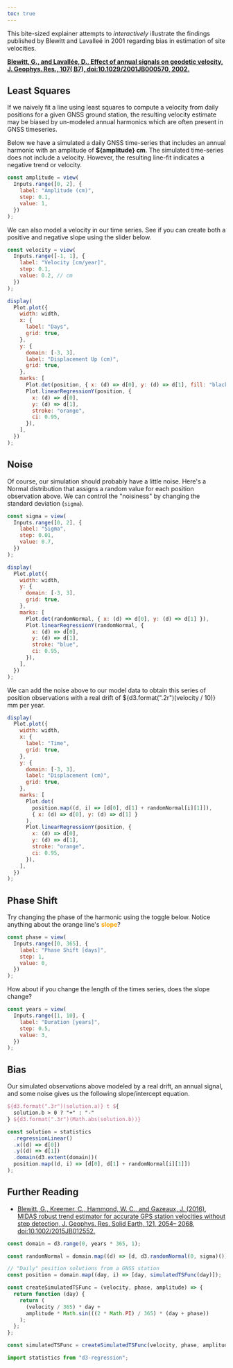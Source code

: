 ```yaml
---
toc: true
---
```


This bite-sized explainer attempts to _interactively_ illustrate the findings published by Blewitt and Lavalleé in 2001 regarding bias in estimation of site velocities.

<a href="https://doi.org/10.1029/2001JB000570" target="_blank"><b>Blewitt, G., and Lavallée, D., Effect of annual signals on geodetic velocity, J. Geophys. Res., 107( B7), doi:10.1029/2001JB000570, 2002.</b></a>
<br>

## Least Squares

<div class="warning">If we naively fit a line using least squares to compute a velocity from daily positions for a given GNSS ground station, the resulting velocity estimate may be biased by un-modeled annual harmonics which are often present in GNSS timeseries.</div>

Below we have a simulated a daily GNSS time-series that includes an annual harmonic with an amplitude of **${amplitude} cm**. The simulated time-series does not include a velocity. However, the resulting line-fit indicates a negative trend or velocity.

```js
const amplitude = view(
  Inputs.range([0, 2], {
    label: "Amplitude (cm)",
    step: 0.1,
    value: 1,
  })
);
```

We can also model a velocity in our time series. See if you can create both a positive and negative slope using the slider below.

```js
const velocity = view(
  Inputs.range([-1, 1], {
    label: "Velocity [cm/year]",
    step: 0.1,
    value: 0.2, // cm
  })
);
```

```js
display(
  Plot.plot({
    width: width,
    x: {
      label: "Days",
      grid: true,
    },
    y: {
      domain: [-3, 3],
      label: "Displacement Up (cm)",
      grid: true,
    },
    marks: [
      Plot.dot(position, { x: (d) => d[0], y: (d) => d[1], fill: "black" }),
      Plot.linearRegressionY(position, {
        x: (d) => d[0],
        y: (d) => d[1],
        stroke: "orange",
        ci: 0.95,
      }),
    ],
  })
);
```

## Noise

Of course, our simulation should probably have a little noise. Here's a Normal distribution that assigns a random value for each position observation above. We can control the "noisiness" by changing the standard deviation (`sigma`).

```js
const sigma = view(
  Inputs.range([0, 2], {
    label: "Sigma",
    step: 0.01,
    value: 0.7,
  })
);
```

```js
display(
  Plot.plot({
    width: width,
    y: {
      domain: [-3, 3],
      grid: true,
    },
    marks: [
      Plot.dot(randomNormal, { x: (d) => d[0], y: (d) => d[1] }),
      Plot.linearRegressionY(randomNormal, {
        x: (d) => d[0],
        y: (d) => d[1],
        stroke: "blue",
        ci: 0.95,
      }),
    ],
  })
);
```

We can add the noise above to our model data to obtain this series of position observations with a real drift of ${d3.format(".2r")(velocity / 10)} mm per year.

```js
display(
  Plot.plot({
    width: width,
    x: {
      label: "Time",
      grid: true,
    },
    y: {
      domain: [-3, 3],
      label: "Displacement (cm)",
      grid: true,
    },
    marks: [
      Plot.dot(
        position.map((d, i) => [d[0], d[1] + randomNormal[i][1]]),
        { x: (d) => d[0], y: (d) => d[1] }
      ),
      Plot.linearRegressionY(position, {
        x: (d) => d[0],
        y: (d) => d[1],
        stroke: "orange",
        ci: 0.95,
      }),
    ],
  })
);
```

## Phase Shift

Try changing the phase of the harmonic using the toggle below. Notice anything about the orange line's <span style="color: orange"><b>slope</b></span>?

```js
const phase = view(
  Inputs.range([0, 365], {
    label: "Phase Shift [days]",
    step: 1,
    value: 0,
  })
);
```

How about if you change the length of the times series, does the slope change?

```js
const years = view(
  Inputs.range([1, 10], {
    label: "Duration [years]",
    step: 0.5,
    value: 3,
  })
);
```

## Bias

Our simulated observations above modeled by a real drift, an annual signal, and some noise gives us the following slope/intercept equation.

```tex
${d3.format(".3r")(solution.a)} t ${
  solution.b > 0 ? "+" : "-"
} ${d3.format(".3r")(Math.abs(solution.b))}
```

```js
const solution = statistics
  .regressionLinear()
  .x((d) => d[0])
  .y((d) => d[1])
  .domain(d3.extent(domain))(
  position.map((d, i) => [d[0], d[1] + randomNormal[i][1]])
);
```

## Further Reading

- <a href="https://agupubs.onlinelibrary.wiley.com/doi/full/10.1002/2015JB012552" target="_blank">Blewitt, G., Kreemer, C., Hammond, W. C., and Gazeaux, J. (2016), MIDAS robust trend estimator for accurate GPS station velocities without step detection, J. Geophys. Res. Solid Earth, 121, 2054– 2068, doi:10.1002/2015JB012552.</a>

```js
const domain = d3.range(0, years * 365, 1);
```

```js
const randomNormal = domain.map((d) => [d, d3.randomNormal(0, sigma)()]);
```

```js
// "Daily" position solutions from a GNSS station
const position = domain.map((day, i) => [day, simulatedTSFunc(day)]);
```

```js
const createSimulatedTSFunc = (velocity, phase, amplitude) => {
  return function (day) {
    return (
      (velocity / 365) * day +
      amplitude * Math.sin(((2 * Math.PI) / 365) * (day + phase))
    );
  };
};
```

```js
const simulatedTSFunc = createSimulatedTSFunc(velocity, phase, amplitude);
```

```js
import statistics from "d3-regression";
```
